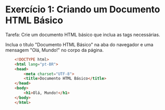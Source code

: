 # Exercício 1: Criando um Documento HTML Básico

Tarefa: Crie um documento HTML básico que inclua as tags necessárias.

Inclua o título "Documento HTML Básico" na aba do navegador e uma mensagem "Olá, Mundo!" no corpo da página.

``` html
    <!DOCTYPE html>
    <html lang="pt-BR">
    <head>
        <meta charset="UTF-8">
        <title>Documento HTML Básico</title>
    </head>
    <body>
        <h1>Olá, Mundo!</h1>
    </body>
    </html>
```